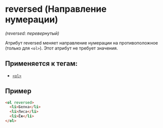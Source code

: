 # reversed (Направление нумерации)

_(reversed: перевернутый)_

Атрибут reversed меняет направление нумерации на противоположное (только для `<ol>`). Этот атрибут не требует значения.

## Применяется к тегам:

- [`<ol>`](<../TAGS BLOCK/ol (УПОРЯДОЧЕННЫЙ СПИСОК).md>)

## Пример

```html
<ol reversed>
  <li>Белка</li>
  <li>Лиса</li>
  <li>Ёж</li>
</ol>
```
